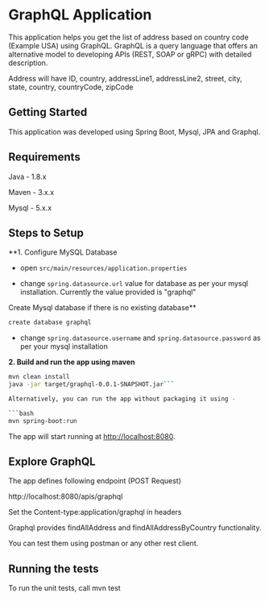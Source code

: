 # GraphQL Application

This application helps you get the list of address based on country code (Example USA) using GraphQL. GraphQL is a query language that offers an alternative model to developing APIs (REST, SOAP or gRPC) with detailed description.

Address will have ID, country, addressLine1, addressLine2, street, city, state, country, countryCode, zipCode

## Getting Started

This application was developed using Spring Boot, Mysql, JPA and Graphql.

## Requirements

Java - 1.8.x

Maven - 3.x.x

Mysql - 5.x.x

## Steps to Setup

**1. Configure MySQL Database

+ open `src/main/resources/application.properties`

+ change `spring.datasource.url` value for database as per your mysql installation. Currently the value provided is "graphql"

Create Mysql database if there is no existing database**
```bash
create database graphql
```

+ change `spring.datasource.username` and `spring.datasource.password` as per your mysql installation

**2. Build and run the app using maven**

```bash
mvn clean install
java -jar target/graphql-0.0.1-SNAPSHOT.jar```

Alternatively, you can run the app without packaging it using -

```bash
mvn spring-boot:run
```

The app will start running at <http://localhost:8080>.

## Explore GraphQL

The app defines following endpoint (POST Request)

http://localhost:8080/apis/graphql

Set the Content-type:application/graphql in headers

Graphql provides findAllAddress and findAllAddressByCountry functionality.

You can test them using postman or any other rest client.

## Running the tests

To run the unit tests, call mvn test